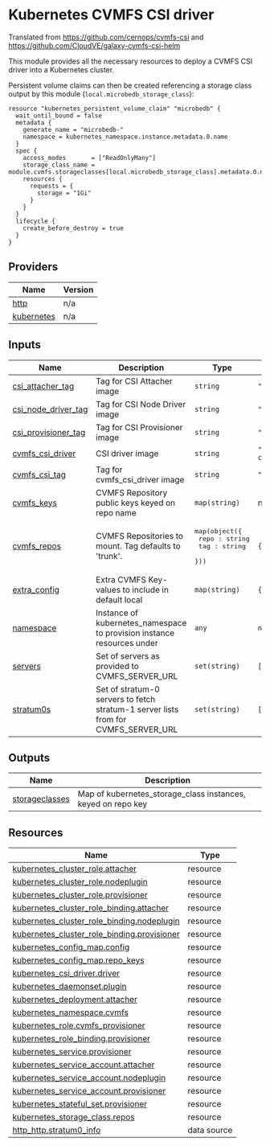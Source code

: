 # Kubernetes CVMFS CSI driver

Translated from https://github.com/cernops/cvmfs-csi and https://github.com/CloudVE/galaxy-cvmfs-csi-helm

This module provides all the necessary resources to deploy a CVMFS CSI driver into a Kubernetes cluster.

Persistent volume claims can then be created referencing a storage class output by this module (`local.microbedb_storage_class`):
```hcl
resource "kubernetes_persistent_volume_claim" "microbedb" {
  wait_until_bound = false
  metadata {
    generate_name = "microbedb-"
    namespace = kubernetes_namespace.instance.metadata.0.name
  }
  spec {
    access_modes       = ["ReadOnlyMany"]
    storage_class_name = module.cvmfs.storageclasses[local.microbedb_storage_class].metadata.0.name
    resources {
      requests = {
        storage = "1Gi"
      }
    }
  }
  lifecycle {
    create_before_destroy = true
  }
}
```

<!-- BEGIN_TF_DOCS -->
## Providers

| Name | Version |
|------|---------|
| <a name="provider_http"></a> [http](#provider\_http) | n/a |
| <a name="provider_kubernetes"></a> [kubernetes](#provider\_kubernetes) | n/a |

## Inputs

| Name | Description | Type | Default | Required |
|------|-------------|------|---------|:--------:|
| <a name="input_csi_attacher_tag"></a> [csi\_attacher\_tag](#input\_csi\_attacher\_tag) | Tag for CSI Attacher image | `string` | `"v3.0.0"` | no |
| <a name="input_csi_node_driver_tag"></a> [csi\_node\_driver\_tag](#input\_csi\_node\_driver\_tag) | Tag for CSI Node Driver image | `string` | `"v2.0.1"` | no |
| <a name="input_csi_provisioner_tag"></a> [csi\_provisioner\_tag](#input\_csi\_provisioner\_tag) | Tag for CSI Provisioner image | `string` | `"v2.0.2"` | no |
| <a name="input_cvmfs_csi_driver"></a> [cvmfs\_csi\_driver](#input\_cvmfs\_csi\_driver) | CSI driver image | `string` | `"brinkmanlab/csi-cvmfsplugin"` | no |
| <a name="input_cvmfs_csi_tag"></a> [cvmfs\_csi\_tag](#input\_cvmfs\_csi\_tag) | Tag for cvmfs\_csi\_driver image | `string` | `"1.2.0"` | no |
| <a name="input_cvmfs_keys"></a> [cvmfs\_keys](#input\_cvmfs\_keys) | CVMFS Repository public keys keyed on repo name | `map(string)` | n/a | yes |
| <a name="input_cvmfs_repos"></a> [cvmfs\_repos](#input\_cvmfs\_repos) | CVMFS Repositories to mount. Tag defaults to 'trunk'. | <pre>map(object({<br>    repo : string<br>    tag : string<br>  }))</pre> | `{}` | no |
| <a name="input_extra_config"></a> [extra\_config](#input\_extra\_config) | Extra CVMFS Key-values to include in default local | `map(string)` | `{}` | no |
| <a name="input_namespace"></a> [namespace](#input\_namespace) | Instance of kubernetes\_namespace to provision instance resources under | `any` | `null` | no |
| <a name="input_servers"></a> [servers](#input\_servers) | Set of servers as provided to CVMFS\_SERVER\_URL | `set(string)` | `[]` | no |
| <a name="input_stratum0s"></a> [stratum0s](#input\_stratum0s) | Set of stratum-0 servers to fetch stratum-1 server lists from for CVMFS\_SERVER\_URL | `set(string)` | `[]` | no |

## Outputs

| Name | Description |
|------|-------------|
| <a name="output_storageclasses"></a> [storageclasses](#output\_storageclasses) | Map of kubernetes\_storage\_class instances, keyed on repo key |

## Resources

| Name | Type |
|------|------|
| [kubernetes_cluster_role.attacher](https://registry.terraform.io/providers/hashicorp/kubernetes/latest/docs/resources/cluster_role) | resource |
| [kubernetes_cluster_role.nodeplugin](https://registry.terraform.io/providers/hashicorp/kubernetes/latest/docs/resources/cluster_role) | resource |
| [kubernetes_cluster_role.provisioner](https://registry.terraform.io/providers/hashicorp/kubernetes/latest/docs/resources/cluster_role) | resource |
| [kubernetes_cluster_role_binding.attacher](https://registry.terraform.io/providers/hashicorp/kubernetes/latest/docs/resources/cluster_role_binding) | resource |
| [kubernetes_cluster_role_binding.nodeplugin](https://registry.terraform.io/providers/hashicorp/kubernetes/latest/docs/resources/cluster_role_binding) | resource |
| [kubernetes_cluster_role_binding.provisioner](https://registry.terraform.io/providers/hashicorp/kubernetes/latest/docs/resources/cluster_role_binding) | resource |
| [kubernetes_config_map.config](https://registry.terraform.io/providers/hashicorp/kubernetes/latest/docs/resources/config_map) | resource |
| [kubernetes_config_map.repo_keys](https://registry.terraform.io/providers/hashicorp/kubernetes/latest/docs/resources/config_map) | resource |
| [kubernetes_csi_driver.driver](https://registry.terraform.io/providers/hashicorp/kubernetes/latest/docs/resources/csi_driver) | resource |
| [kubernetes_daemonset.plugin](https://registry.terraform.io/providers/hashicorp/kubernetes/latest/docs/resources/daemonset) | resource |
| [kubernetes_deployment.attacher](https://registry.terraform.io/providers/hashicorp/kubernetes/latest/docs/resources/deployment) | resource |
| [kubernetes_namespace.cvmfs](https://registry.terraform.io/providers/hashicorp/kubernetes/latest/docs/resources/namespace) | resource |
| [kubernetes_role.cvmfs_provisioner](https://registry.terraform.io/providers/hashicorp/kubernetes/latest/docs/resources/role) | resource |
| [kubernetes_role_binding.provisioner](https://registry.terraform.io/providers/hashicorp/kubernetes/latest/docs/resources/role_binding) | resource |
| [kubernetes_service.provisioner](https://registry.terraform.io/providers/hashicorp/kubernetes/latest/docs/resources/service) | resource |
| [kubernetes_service_account.attacher](https://registry.terraform.io/providers/hashicorp/kubernetes/latest/docs/resources/service_account) | resource |
| [kubernetes_service_account.nodeplugin](https://registry.terraform.io/providers/hashicorp/kubernetes/latest/docs/resources/service_account) | resource |
| [kubernetes_service_account.provisioner](https://registry.terraform.io/providers/hashicorp/kubernetes/latest/docs/resources/service_account) | resource |
| [kubernetes_stateful_set.provisioner](https://registry.terraform.io/providers/hashicorp/kubernetes/latest/docs/resources/stateful_set) | resource |
| [kubernetes_storage_class.repos](https://registry.terraform.io/providers/hashicorp/kubernetes/latest/docs/resources/storage_class) | resource |
| [http_http.stratum0_info](https://registry.terraform.io/providers/hashicorp/http/latest/docs/data-sources/http) | data source |
<!-- END_TF_DOCS -->